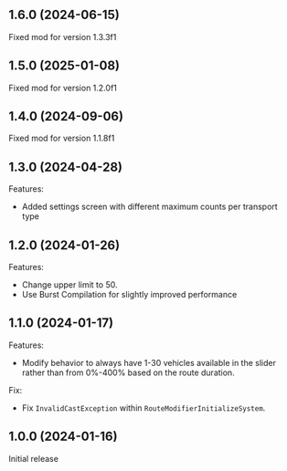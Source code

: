 ## 1.6.0 (2024-06-15)
Fixed mod for version 1.3.3f1

## 1.5.0 (2025-01-08)
Fixed mod for version 1.2.0f1

## 1.4.0 (2024-09-06)
Fixed mod for version 1.1.8f1

## 1.3.0 (2024-04-28)
Features:
  - Added settings screen with different maximum counts per transport type

## 1.2.0 (2024-01-26)
Features:
  - Change upper limit to 50.
  - Use Burst Compilation for slightly improved performance

## 1.1.0 (2024-01-17)
Features:
  - Modify behavior to always have 1-30 vehicles available in the slider rather than from 0%-400% based on the route duration.

Fix:
  - Fix `InvalidCastException` within `RouteModifierInitializeSystem`.

## 1.0.0 (2024-01-16)
Initial release